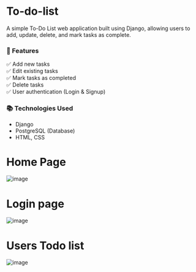 # To-do-list
A simple To-Do List web application built using Django, allowing users to add, update, delete, and mark tasks as complete.

### 🚀 Features  
✅ Add new tasks  
✅ Edit existing tasks    
✅ Mark tasks as completed  
✅ Delete tasks  
✅ User authentication (Login & Signup)  

### 📚 Technologies Used  
- Django  
- PostgreSQL (Database)  
- HTML, CSS 


# Home Page

![image](https://github.com/user-attachments/assets/7a9262a5-81a3-4a7c-ba15-47a4ecd0dcf2)

# Login page

![image](https://github.com/user-attachments/assets/096f8238-a492-42cb-9a01-59c01867cff4)

# Users Todo list

![image](https://github.com/user-attachments/assets/2270bd05-3208-466a-8383-18e7c0ef1f87)

